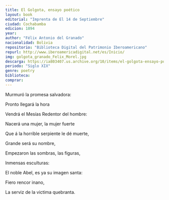 ```yaml
---
title: El Golgota, ensayo poético
layout: book
editorial: "Imprenta de El 14 de Septiembre"
ciudad: Cochabamba
edicion: 1894
year: 
author: "Félix Antonio del Granado"
nacionalidad: Bolivia
repositorio: "Biblioteca Digital del Patrimonio Iberoamericano"
repurl: http://www.iberoamericadigital.net/es/Inicio/
img: golgota_granado_Felix_Morel.jpg
descarga: https://ia803407.us.archive.org/10/items/el-golgota-ensayo-poetico/El%20Golgota%2C%20ensayo%20po%C3%A9tico.pdf
periodo: "Siglo XIX"
genre: poetry
biblioteca: 
comprar: 
---
```

 
 
Murmuró la promesa salvadora:
 
Pronto llegará la hora
 
Vendrá el Mesías Redentor del hombre:
 
Nacerá una mujer, la mujer fuerte
 
Que á la horrible serpiente le dé muerte,
 
Grande será su nombre,
 

Empezaron las sombras, las figuras,
 
Inmensas esculturas:
 
El noble Abel, es ya su imagen santa:
 
Fiero rencor inano,
 
La serviz de la victima quebranta.
